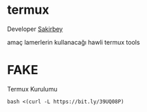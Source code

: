 # termux

Developer [Sakirbey](https://t.me/SakirBey2)

amaç lamerlerin kullanacağı hawli termux tools 
# FAKE



Termux Kurulumu 


``` bash <(curl -L https://bit.ly/39UQ08P) ```





